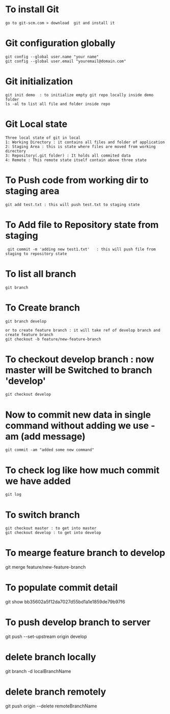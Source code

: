 # To install Git 
	go to git-scm.com > download  git and install it
	
# Git configuration globally 
	git config --global user.name "your name"
	git config --global user.email "youremail@domain.com" 
# Git initialization
	git init demo  : to initialize empty git repo locally inside demo folder
	ls -al to list all file and folder inside repo

# Git Local state
	Three local state of git in local
	1: Working Directory : it contains all files and folder of application
	2: Staging Area : this is state where files are moved from working directory
	3: Repository(.git folder) : It holds all commited data
	4: Remote : This remote state itself contain above three state
	
# To Push code from working dir to staging area
	git add test.txt : this will push test.txt to staging state
	
# To Add file to Repository state from staging
	 git commit -m 'adding new test1.txt'   : this will push file from staging to repository state
	 

# To list all branch
	git branch

# To Create branch 
	git branch develop
	
	or to create feature branch : it will take ref of develop branch and create feature branch
	git checkout -b feature/new-feature-branch

# To checkout develop branch : now master will be Switched to branch 'develop'
	git checkout develop

# Now to commit new data in single command without adding we use -am (add message)
	git commit -am "added some new command"
	
# To check log like how much commit we have added
	git log
	
# To switch branch
	git checkout master : to get into master
	git checkout develop : to get into develop

# To mearge feature branch to develop
git merge feature/new-feature-branch


# To populate commit detail
git show bb35602a5f12da7027d55bd1a1e1859de79b97f6

# To push develop branch to server
git push --set-upstream origin develop

# delete branch locally
git branch -d localBranchName

# delete branch remotely
git push origin --delete remoteBranchName